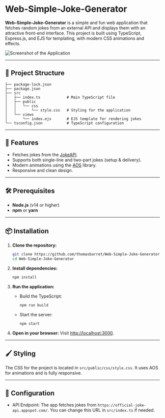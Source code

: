 # Web-Simple-Joke-Generator

**Web-Simple-Joke-Generator** is a simple and fun web application that fetches random jokes from an external API and displays them with an attractive front-end interface. This project is built using TypeScript, Express.js, and EJS for templating, with modern CSS animations and effects.

![Screenshot of the Application](https://i.imgur.com/aUMDZyY.png)

---

## 📂 Project Structure

```
├── package-lock.json
├── package.json
├── src
│   ├── index.ts            # Main TypeScript file
│   ├── public
│   │   └── css
│   │       └── style.css   # Styling for the application
│   └── views
│       └── index.ejs       # EJS template for rendering jokes
└── tsconfig.json           # TypeScript configuration
```

---

## 🚀 Features

- Fetches jokes from the [JokeAPI](https://official-joke-api.appspot.com/).
- Supports both single-line and two-part jokes (setup & delivery).
- Modern animations using the [AOS](https://michalsnik.github.io/aos/) library.
- Responsive and clean design.

---

## 🛠️ Prerequisites

- **Node.js** (v14 or higher)
- **npm** or **yarn**

---

## 📦 Installation

1. **Clone the repository:**
   ```bash
   git clone https://github.com/thomasbarret/Web-Simple-Joke-Generator.git
   cd Web-Simple-Joke-Generator
   ```

2. **Install dependencies:**
   ```bash
   npm install
   ```

3. **Run the application:**
   - Build the TypeScript:
     ```bash
     npm run build
     ```
   - Start the server:
     ```bash
     npm start
     ```

4. **Open in your browser:**
   Visit [http://localhost:3000](http://localhost:3000).

---

## 🖌️ Styling

The CSS for the project is located in `src/public/css/style.css`. It uses AOS for animations and is fully responsive.

---

## 🔧 Configuration

- API Endpoint: The app fetches jokes from `https://official-joke-api.appspot.com/`. You can change this URL in `src/index.ts` if needed.